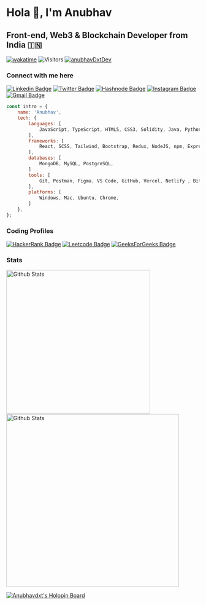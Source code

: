 # Hola 👋, I'm Anubhav

## Front-end, Web3 & Blockchain Developer from India 🇮🇳

[![wakatime](https://wakatime.com/badge/user/4c2256db-e11a-4880-8830-da986e4c73e6.svg)](https://wakatime.com/@4c2256db-e11a-4880-8830-da986e4c73e6)
![Visitors](https://visitor-badge.laobi.icu/badge?page_id=Anubhavdxt.Anubhavdxt)
[![anubhavDxtDev](https://img.shields.io/twitter/follow/anubhavDxtDev?label=followers&logo=twitter&color=%23007ec6&style=flat)](https://twitter.com.anubhavDxtDev)

### Connect with me here

[![Linkedin Badge](https://img.shields.io/badge/-anubhavdxt-0B65C2?style=flat-square&logo=Linkedin&logoColor=white&link=https://www.linkedin.com/in/anubhavdxt/)](https://www.linkedin.com/in/anubhavdxt/)
[![Twitter Badge](https://img.shields.io/badge/-anubhavdxtdev-188CD8?style=flat-square&logo=Twitter&logoColor=white&link=https://www.linkedin.com/in/anubhavdxt/)](https://twitter.com/Anubhavdxtdev/)
[![Hashnode Badge](https://img.shields.io/badge/-@anubhavdxt-2962ff?style=flat-square&logo=Hashnode&logoColor=white&link=https://anubhavdxt.hashnode.dev/)](https://anubhavdxt.hashnode.dev/)
[![Instagram Badge](https://img.shields.io/badge/-anubhavdxtdev-E91299?style=flat-square&logo=instagram&logoColor=white&link=https://instagram.com/anubhavdxtdev/)](https://instagram.com/anubhavdxtdev)
[![Gmail Badge](https://img.shields.io/badge/-anubhavdxt46@gmail.com-3E9F59?style=flat-square&logo=Gmail&logoColor=white&link=mailto:anubhavdxt46@gmail.com)](mailto:anubhavdxt46@gmail.com)

```javascript
const intro = {
    name: 'Anubhav',
    tech: {
        languages: [
            JavaScript, TypeScript, HTML5, CSS3, Solidity, Java, Python, Markdown,
        ],
        frameworks: [
            React, SCSS, Tailwind, Bootstrap, Redux, NodeJS, npm, Express,
        ],
        databases: [
            MongoDB, MySQL, PostgreSQL,
        ]
        tools: [
            Git, Postman, Figma, VS Code, GitHub, Vercel, Netlify , Bitbucket, Jira,
        ],
        platforms: [
            Windows, Mac, Ubuntu, Chrome,
        ]
    },
};

```

### Coding Profiles

[![HackerRank Badge](https://img.shields.io/badge/-Anubhavdxt-1aaa47?style=flat-square&logo=hackerRank&logoColor=white&link=https://www.hackerrank.com/Anubhavdxt)](https://hackerrank.com/Anubhavdxt)
[![Leetcode Badge](https://img.shields.io/badge/-Anubhavdxt-e5ae50?style=flat-square&logo=leetcode&logoColor=white&link=https://leetcode.com/Anubhavdxt/)](https://leetcode.com/Anubhavdxt/)
[![GeeksForGeeks Badge](https://img.shields.io/badge/-anubhavdxt-3ca26b?style=flat-square&logo=geeksforgeeks&logoColor=white&link=https://auth.geeksforgeeks.org/user/anubhavdxt/)](https://auth.geeksforgeeks.org/user/anubhavdxt/)

### Stats

<p style="display:inline">
<img src="https://github-readme-stats.vercel.app/api/top-langs/?username=Anubhavdxt&layout=compact&theme=tokyonight" alt="Github Stats" width="375px" />

<img src="https://github-readme-stats.vercel.app/api?username=Anubhavdxt&show_icons=true&theme=tokyonight" alt="Github Stats" width="450px" />
</p>

[![Anubhavdxt's Holopin Board](https://holopin.me/anubhavdxt)](https://holopin.io/@anubhavdxt)

<!--

- 🔭 I’m currently working on ...
- 👯 I’m looking to collaborate on ...
- 🤔 I’m looking for help with ...
- 💬 Ask me about ...
- 📫 How to reach me: ...
- 😄 Pronouns: ...
- ⚡ Fun fact: ...

Projects:
1.
2.

Statistics
 -->

<!-- ![Anubhav's wakatime stats](https://github-readme-stats.vercel.app/api/wakatime?username=Anubhavdxt&layout=compact&theme=tokyonight) -->
